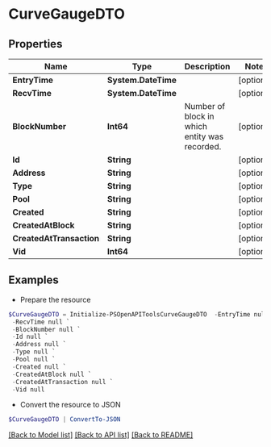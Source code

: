 # CurveGaugeDTO
## Properties

Name | Type | Description | Notes
------------ | ------------- | ------------- | -------------
**EntryTime** | **System.DateTime** |  | [optional] 
**RecvTime** | **System.DateTime** |  | [optional] 
**BlockNumber** | **Int64** | Number of block in which entity was recorded. | [optional] 
**Id** | **String** |  | [optional] 
**Address** | **String** |  | [optional] 
**Type** | **String** |  | [optional] 
**Pool** | **String** |  | [optional] 
**Created** | **String** |  | [optional] 
**CreatedAtBlock** | **String** |  | [optional] 
**CreatedAtTransaction** | **String** |  | [optional] 
**Vid** | **Int64** |  | [optional] 

## Examples

- Prepare the resource
```powershell
$CurveGaugeDTO = Initialize-PSOpenAPIToolsCurveGaugeDTO  -EntryTime null `
 -RecvTime null `
 -BlockNumber null `
 -Id null `
 -Address null `
 -Type null `
 -Pool null `
 -Created null `
 -CreatedAtBlock null `
 -CreatedAtTransaction null `
 -Vid null
```

- Convert the resource to JSON
```powershell
$CurveGaugeDTO | ConvertTo-JSON
```

[[Back to Model list]](../README.md#documentation-for-models) [[Back to API list]](../README.md#documentation-for-api-endpoints) [[Back to README]](../README.md)

